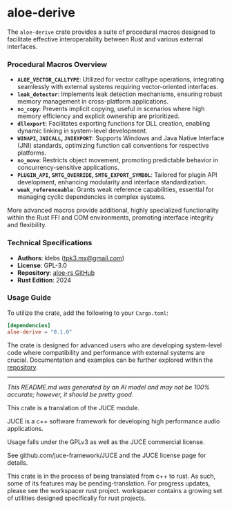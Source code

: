 # aloe-derive

The `aloe-derive` crate provides a suite of procedural macros designed to facilitate effective interoperability between Rust and various external interfaces.

### Procedural Macros Overview

- **`ALOE_VECTOR_CALLTYPE`**: Utilized for vector calltype operations, integrating seamlessly with external systems requiring vector-oriented interfaces.
- **`leak_detector`**: Implements leak detection mechanisms, ensuring robust memory management in cross-platform applications.
- **`no_copy`**: Prevents implicit copying, useful in scenarios where high memory efficiency and explicit ownership are prioritized.
- **`dllexport`**: Facilitates exporting functions for DLL creation, enabling dynamic linking in system-level development.
- **`WINAPI`, `JNICALL`, `JNIEXPORT`**: Supports Windows and Java Native Interface (JNI) standards, optimizing function call conventions for respective platforms.
- **`no_move`**: Restricts object movement, promoting predictable behavior in concurrency-sensitive applications.
- **`PLUGIN_API`, `SMTG_OVERRIDE`, `SMTG_EXPORT_SYMBOL`**: Tailored for plugin API development, enhancing modularity and interface standardization.
- **`weak_referenceable`**: Grants weak reference capabilities, essential for managing cyclic dependencies in complex systems.

More advanced macros provide additional, highly specialized functionality within the Rust FFI and COM environments, promoting interface integrity and flexibility.

### Technical Specifications
- **Authors**: klebs (<tpk3.mx@gmail.com>)
- **License**: GPL-3.0
- **Repository**: [aloe-rs GitHub](https://github.com/klebs6/aloe-rs)
- **Rust Edition**: 2024

### Usage Guide
To utilize the crate, add the following to your `Cargo.toml`:

```toml
[dependencies]
aloe-derive = "0.1.0"
```

The crate is designed for advanced users who are developing system-level code where compatibility and performance with external systems are crucial. Documentation and examples can be further explored within the [repository](https://github.com/klebs6/aloe-rs).

---
*This README.md was generated by an AI model and may not be 100% accurate; however, it should be pretty good.*

This crate is a translation of the JUCE module.

JUCE is a c++ software framework for developing high performance audio applications.

Usage falls under the GPLv3 as well as the JUCE commercial license.

See github.com/juce-framework/JUCE and the JUCE license page for details.

This crate is in the process of being translated from c++ to rust. As such, some of its features may be pending-translation. For progress updates, please see the workspacer rust project. workspacer contains a growing set of utilities designed specifically for rust projects.
